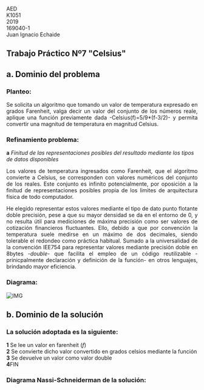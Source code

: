 AED <br>
K1051 <br>
2019 <br>
169040-1 <br>
Juan Ignacio Echaide	

## Trabajo Práctico Nº7 "Celsius"

## <strong>a</strong>. Dominio del problema
### Planteo:
<P ALIGN="justify">Se solicita un algoritmo que tomando un valor de temperatura expresado en grados Farenheit, valga decir un valor del conjunto de los números reale, aplique una función previamente dada -Celsius(f)=5/9*(f-3/2)- y permita convertir una magnitud de temperatura en magnitud Celsius.

### Refinamiento problema:

<strong>a</strong> <i>Finitud de las representaciones posibles del resultado  mediante los tipos de datos disponibles</i>

<P ALIGN="justify"> Los valores de temperatura ingresados como Farenheit, que el algoritmo convierte a Celsius, se corresponden con valores numéricos del conjunto de los reales. Este conjunto es infinito potencialmente, por oposición a la finitud de representaciones posibles propia de los limites de arquitectura física de todo computador. 
<P ALIGN="justify"> He elegido representar estos valores mediante el tipo de dato punto flotante doble precisión, pese a que su mayor densidad se da en el entorno de 0, y no resulta útil para mediciones de máxima precisión como ser valores de cotización financieros fluctuantes. Ello, debido a que por convención la temperatura suele medirse en un máximo de dos decimales, siendo tolerable el redondeo como práctica habitual. Sumado a la universalidad de la convención IEE754 para representar valores mediante precisión doble en 8bytes -<i>double</i>- que facilita el empleo de un código reutilizable -prinicpalmente declaración y definición de la función- en otros lenguajes, brindando mayor eficiencia.  
  
  

### Diagrama:
![IMG](https://user-images.githubusercontent.com/43832189/57878692-f7842600-77f0-11e9-8aec-77436807c872.png)


## <strong>b</strong>. Dominio de la solución
### La solución adoptada es la siguiente:

<strong>1</strong>  Se lee un valor en farenheit (<i>f</i>) </br>
<strong>2</strong>  Se convierte dicho valor convertido en grados celsios mediante la función</br>
<strong>3</strong> Se devuelve un valor como valor double</br>
<strong>4</strong>FIN

### Diagrama Nassi-Schneiderman de la solución:




